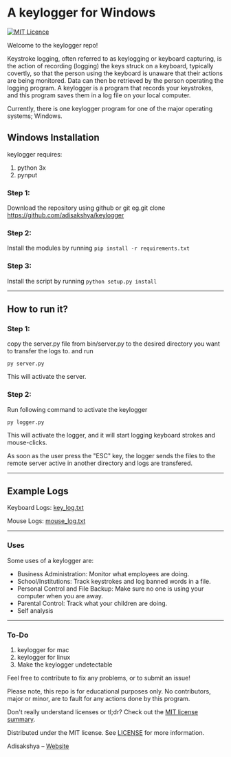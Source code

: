# A keylogger for Windows
[![MIT Licence](https://badges.frapsoft.com/os/mit/mit.png?v=103)](https://opensource.org/licenses/mit-license.php)

Welcome to the keylogger repo! 

Keystroke logging, often referred to as keylogging or keyboard capturing, is the action of recording (logging) the keys struck on a keyboard, typically covertly, so that the person using the keyboard is unaware that their actions are being monitored. 
Data can then be retrieved by the person operating the logging program.
A keylogger is a program that records your keystrokes, and this program saves them in a log file on your local computer.

Currently, there is one keylogger program for one of the major operating systems; Windows.

## Windows Installation
keylogger requires:
  1. python 3x
  2. pynput

### Step 1: 
Download the repository using github or git eg.git clone https://github.com/adisakshya/keylogger

### Step 2: 
Install the modules by running `pip install -r requirements.txt`

### Step 3: 
Install the script by running `python setup.py install`

---
## How to run it?

### Step 1:

copy the server.py file from bin/server.py to the desired directory you want to transfer the logs to.
and run
```
py server.py
```
This will activate the server.

### Step 2:

Run following command to activate the keylogger
```
py logger.py
```
This will activate the logger, and it will start logging keyboard strokes and mouse-clicks.

As soon as the user press the "ESC" key, the logger sends the files to the remote server active in another directory
and logs are transfered.

---
## Example Logs

Keyboard Logs: [key_log.txt](https://github.com/adisakshya/keylogger/blob/master/examples/keyboard_log_example/key_log.txt)

Mouse Logs: [mouse_log.txt](https://github.com/adisakshya/keylogger/blob/master/examples/mouse_log_example/mouse_log.txt)

---
### Uses

Some uses of a keylogger are:

- Business Administration: Monitor what employees are doing.
- School/Institutions: Track keystrokes and log banned words in a file.
- Personal Control and File Backup: Make sure no one is using your computer when you are away.
- Parental Control: Track what your children are doing.
- Self analysis

---
### To-Do
  1. keylogger for mac
  2. keylogger for linux
  3. Make the keylogger undetectable


Feel free to contribute to fix any problems, or to submit an issue!

Please note, this repo is for educational purposes only. No contributors, major or minor, are to fault for any actions done by this program.

Don't really understand licenses or tl;dr? Check out the [MIT license summary](https://tldrlegal.com/license/mit-license).

Distributed under the MIT license. See [LICENSE](https://github.com/adisakshya/keylogger/blob/master/LICENSE) for more information.

Adisakshya – [Website](https://adisakshya.github.io)
